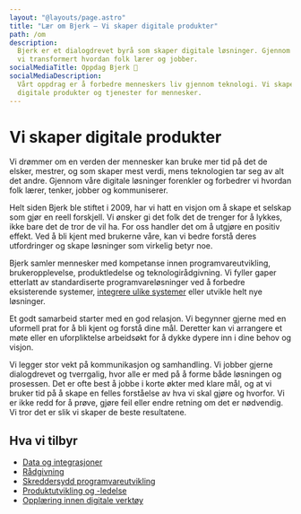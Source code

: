 ```yaml
---
layout: "@layouts/page.astro"
title: "Lær om Bjerk – Vi skaper digitale produkter"
path: /om
description:
  Bjerk er et dialogdrevet byrå som skaper digitale løsninger. Gjennom 14 år har
  vi transformert hvordan folk lærer og jobber.
socialMediaTitle: Oppdag Bjerk 🌳
socialMediaDescription:
  Vårt oppdrag er å forbedre menneskers liv gjennom teknologi. Vi skaper
  digitale produkter og tjenester for mennesker.
---
```


# Vi skaper digitale produkter

Vi drømmer om en verden der mennesker kan bruke mer tid på det de elsker,
mestrer, og som skaper mest verdi, mens teknologien tar seg av alt det andre.
Gjennom våre digitale løsninger forenkler og forbedrer vi hvordan folk lærer,
tenker, jobber og kommuniserer.

Helt siden Bjerk ble stiftet i 2009, har vi hatt en visjon om å skape et selskap
som gjør en reell forskjell. Vi ønsker gi det folk det de trenger for å lykkes,
ikke bare det de tror de vil ha. For oss handler det om å utgjøre en positiv
effekt. Ved å bli kjent med brukerne våre, kan vi bedre forstå deres
utfordringer og skape løsninger som virkelig betyr noe.

Bjerk samler mennesker med kompetanse innen programvareutvikling,
brukeropplevelse, produktledelse og teknologirådgivning. Vi fyller gaper
etterlatt av standardiserte programvareløsninger ved å forbedre eksisterende
systemer, [integrere ulike systemer](/tjenester/integrasjoner) eller utvikle
helt nye løsninger.

Et godt samarbeid starter med en god relasjon. Vi begynner gjerne med en
uformell prat for å bli kjent og forstå dine mål. Deretter kan vi arrangere et
møte eller en uforpliktelse arbeidsøkt for å dykke dypere inn i dine behov og
visjon.

Vi legger stor vekt på kommunikasjon og samhandling. Vi jobber gjerne
dialogdrevet og tverrgalig, hvor alle er med på å forme både løsningen og
prosessen. Det er ofte best å jobbe i korte økter med klare mål, og at vi bruker
tid på å skape en felles forståelse av hva vi skal gjøre og hvorfor. Vi er ikke
redd for å prøve, gjøre feil eller endre retning om det er nødvendig. Vi tror
det er slik vi skaper de beste resultatene.

## Hva vi tilbyr

- [Data og integrasjoner][intg]
- [Rådgivning][rad]
- [Skreddersydd programvareutvikling][dev]
- [Produktutvikling og -ledelse][pm]
- [Opplæring innen digitale verktøy][edu]

[pm]: /tjenester/produktutvikling
[rad]: /tjenester/radgivning
[dev]: /tjenester/teknologi-og-utvikling
[ux]: /tjenester/brukeropplevelse
[intg]: /tjenester/integrasjoner
[edu]: /tjenester/opplaring
